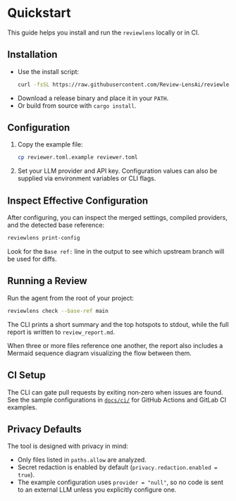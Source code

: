 # Quickstart

This guide helps you install and run the `reviewlens` locally or in CI.

## Installation
- Use the install script:
  ```bash
  curl -fsSL https://raw.githubusercontent.com/Review-LensAi/reviewlens/main/install.sh | sh
  ```
- Download a release binary and place it in your `PATH`.
- Or build from source with `cargo install`.

## Configuration
1. Copy the example file:
   ```bash
   cp reviewer.toml.example reviewer.toml
   ```
2. Set your LLM provider and API key. Configuration values can also be supplied via environment variables or CLI flags.

## Inspect Effective Configuration
After configuring, you can inspect the merged settings, compiled providers, and the detected base reference:
```bash
reviewlens print-config
```
Look for the `Base ref:` line in the output to see which upstream branch will be used for diffs.

## Running a Review
Run the agent from the root of your project:
```bash
reviewlens check --base-ref main
```
The CLI prints a short summary and the top hotspots to stdout, while the full report is written to `review_report.md`.

When three or more files reference one another, the report also includes a Mermaid sequence diagram visualizing the flow between them.

## CI Setup
The CLI can gate pull requests by exiting non‑zero when issues are found. See the sample configurations in [`docs/ci/`](ci/) for GitHub Actions and GitLab CI examples.

## Privacy Defaults
The tool is designed with privacy in mind:
- Only files listed in `paths.allow` are analyzed.
- Secret redaction is enabled by default (`privacy.redaction.enabled = true`).
- The example configuration uses `provider = "null"`, so no code is sent to an external LLM unless you explicitly configure one.
